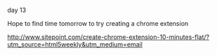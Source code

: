 day 13

Hope to find time tomorrow to try creating a chrome extension 

http://www.sitepoint.com/create-chrome-extension-10-minutes-flat/?utm_source=html5weekly&utm_medium=email
